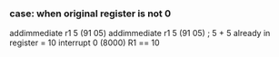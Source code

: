 ### case: when original register is not 0
addimmediate r1 5 (91 05)
addimmediate r1 5 (91 05) ; 5 + 5 already in register = 10
interrupt 0 (8000)
R1 == 10